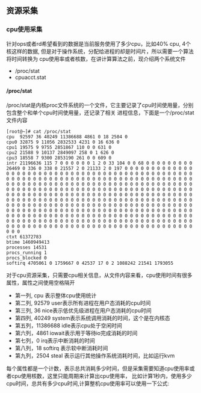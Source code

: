 ## 资源采集

### cpu使用采集
针对ops或者rd希望看到的数据是当前服务使用了多少cpu，比如40% cpu, 4个核这样的数据, 但是对于操作系统，分配给进程的却是时间片，所以需要一个算法将时间转换为
cpu使用率或者核数，在讲计算算法之前，现介绍两个系统文件
* /proc/stat
* cpuacct.stat

#### /proc/stat
/proc/stat是内核proc文件系统的一个文件，它主要记录了cpu时间使用量，分别包含整个和单个cpu时间使用量，还记录了相关
进程信息，下面是一个/proc/stat文件内容
```
[root@~]# cat /proc/stat
cpu  92597 36 40249 11386688 4861 0 18 2504 0
cpu0 32875 9 11056 2832533 4231 0 16 636 0
cpu1 19575 9 9755 2851867 110 0 0 631 0
cpu2 21588 9 10137 2849097 258 0 1 626 0
cpu3 18558 7 9300 2853190 261 0 0 609 0
intr 21196636 115 7 0 0 0 0 0 0 1 2 0 33 104 0 0 68 0 0 0 0 0 0 0 0 0 26469 0 336 0 338 0 21557 2 0 21133 2 0 197 0 0 0 0 0 0 0 0 0 0 0 0 0 0 0 0 0 0 0 0 0 0 0 0 0 0 0 0 0 0 0 0 0 0 0 0 0 0 0 0 0 0 0 0 0 0 0 0 0 0 0 0 0 0 0 0 0 0 0 0 0 0 0 0 0 0 0 0 0 0 0 0 0 0 0 0 0 0 0 0 0 0 0 0 0 0 0 0 0 0 0 0 0 0 0 0 0 0 0 0 0 0 0 0 0 0 0 0 0 0 0 0 0 0 0 0 0 0 0 0 0 0 0 0 0 0 0 0 0 0 0 0 0 0 0 0 0 0 0 0 0 0 0 0 0 0 0 0 0 0 0 0 0 0 0 0 0 0 0 0 0 0 0 0 0 0 0 0 0 0 0 0 0 0 0 0 0 0 0 0 0 0 0 0 0 0 0 0 0 0 0 0 0 0 0 0 0 0 0 0 0 0 0 0 0 0 0 0 0 0 0 0 0 0 0 0 0 0 0 0 0 0 0 0 0 0 0 0 0 0 0 0 0 0 0 0 0 0 0 0 0 0 0 0 0 0 0 0 0 0 0 0 0 0 0 0 0 0 0 0 0 0 0 0 0 0 0 0 0 0 0 0 0 0 0 0 0 0 0 0 0 0 0 0 0 0 0 0 0 0 0 0 0 0 0 0 0 0 0 0 0 0 0 0 0 0 0 0 0 0 0 0 0 0 0 0 0 0 0 0 0 0 0 0 0 0 0 0 0 0 0 0 0 0 0 0 0 0 0 0 0 0 0 0 0 0 0 0 0 0 0 0 0 0 0 0 0 0 0 0 0 0 0 0 0 0 0 0 0 0 0 0 0 0 0 0 0 0 0 0 0 0 0 0 0 0 0 0 0 0 0 0 0 0 0 0 0 0 0 0 0
ctxt 61372783
btime 1460949413
processes 14531
procs_running 1
procs_blocked 0
softirq 4705061 0 1759667 0 42537 17 0 2 1088242 21541 1793055

```
对于cpu资源采集，只需要cpu相关信息，从文件内容来看，cpu使用时间有很多属性，属性之间使用空格隔开
* 第一列, cpu 表示整体cpu使用统计
* 第二列, 92579 user表示所有进程在用户态消耗的cpu时间
* 第三列, 36 nice表示低优先级进程在用户态消耗的cpu时间
* 第四列, 40249 system表示系统调用消耗的时间，这个是在内核态
* 第五列，11386688 idle表示cpu处于空闲时间
* 第六列，4861 iowait表示用于等待io完成消耗的时间
* 第七列，0 irq表示中断消耗的时间
* 第八列，18 softirq 表示软中断消耗时间
* 第九列，2504 steal 表示运行其他操作系统消耗时间，比如运行kvm

每个属性都是一个计数，表示总共消耗多少时间，但是采集需要知道cpu使用率或者cpu使用核数，这里只能周期来计算出cpu使用率，
比如计算1秒内，使用多少cpu时间，总共有多少cpu时间,计算整机cpu使用率可以使用一下公式:


